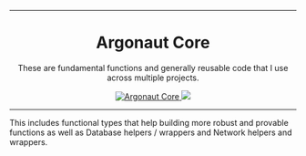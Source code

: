 <hr/>
<h1 align="center">
	Argonaut Core
</h1>
<p align="center">
    These are fundamental functions and generally reusable code that I use across multiple projects.
</p>
<p align="center">
    <a href="https://www.nuget.org/packages/ArgonautCore">
        <img alt="Argonaut Core" src="https://img.shields.io/nuget/vpre/ArgonautCore.svg?maxAge=2592000?style=plastic">
    </a>
    <a href="https://www.nuget.org/packages/ArgonautCore.Database/">
        <img src="https://img.shields.io/nuget/vpre/ArgonautCore.Database.svg?maxAge=2592000?style=plastic">
    </a>
</p>
<hr/>

This includes functional types that help building more robust and provable functions as well as 
Database helpers / wrappers and Network helpers and wrappers.
